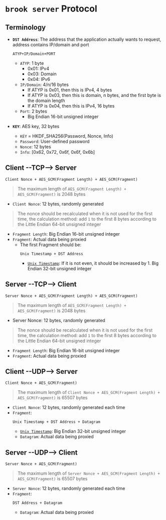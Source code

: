# `brook server` Protocol

## Terminology

- **`DST Address`**: The address that the application actually wants to request, address contains IP/domain and port

    ```
    ATYP+IP/Domain+PORT
    ```
    - `ATYP`: 1 byte
        - 0x01: IPv4
        - 0x03: Domain
        - 0x04: IPv6
    - `IP/Domain`: 4/n/16 bytes
        - If ATYP is 0x01, then this is IPv4, 4 bytes
        - If ATYP is 0x03, then this is domain, n bytes, and the first byte is the domain length
        - If ATYP is 0x04, then this is IPv4, 16 bytes
    - `Port`: 2 bytes
        - Big Endian 16-bit unsigned integer

- **`KEY`**: AES key, 32 bytes
    - `KEY` = HKDF_SHA256(Password, Nonce, Info)
    - `Password`: User-defined password
    - `Nonce`: 12 bytes
    - `Info`: [0x62, 0x72, 0x6f, 0x6f, 0x6b]

## Client --TCP--> Server

```
Client Nonce + AES_GCM(Fragment Length) + AES_GCM(Fragment)
```

> The maximum length of `AES_GCM(Fragment Length) + AES_GCM(Fragment)` is 2048 bytes

- `Client Nonce`: 12 bytes, randomly generated

> The nonce should be recalculated when it is not used for the first time, the calculation method: add `1` to the first 8 bytes according to the Little Endian 64-bit unsigned integer

- `Fragment Length`: Big Endian 16-bit unsigned integer
- `Fragment`: Actual data being proxied
    - The first Fragment should be:
        ```
        Unix Timestamp + DST Address
        ```
        - [`Unix Timestamp`](https://en.wikipedia.org/wiki/Unix_time): If it is not even, it should be increased by 1. Big Endian 32-bit unsigned integer

## Server --TCP--> Client

```
Server Nonce + AES_GCM(Fragment Length) + AES_GCM(Fragment)
```

> The maximum length of `AES_GCM(Fragment Length) + AES_GCM(Fragment)` is 2048 bytes

- Server Nonce: 12 bytes, randomly generated

> The nonce should be recalculated when it is not used for the first time, the calculation method: add `1` to the first 8 bytes according to the Little Endian 64-bit unsigned integer

- `Fragment Length`: Big Endian 16-bit unsigned integer
- `Fragment`: Actual data being proxied

## Client --UDP--> Server

```
Client Nonce + AES_GCM(Fragment)
```

> The maximum length of `Client Nonce + AES_GCM(Fragment Length) + AES_GCM(Fragment)` is 65507 bytes

- `Client Nonce`: 12 bytes, randomly generated each time
- `Fragment`:
    ```
    Unix Timestamp + DST Address + Datagram
    ```
    - [`Unix Timestamp`](https://en.wikipedia.org/wiki/Unix_time): Big Endian 32-bit unsigned integer
    - `Datagram`: Actual data being proxied


## Server --UDP--> Client

```
Server Nonce + AES_GCM(Fragment)
```

> The maximum length of `Server Nonce + AES_GCM(Fragment Length) + AES_GCM(Fragment)` is 65507 bytes

- `Server Nonce`: 12 bytes, randomly generated each time
- `Fragment`:
    ```
    DST Address + Datagram
    ```
    - `Datagram`: Actual data being proxied
